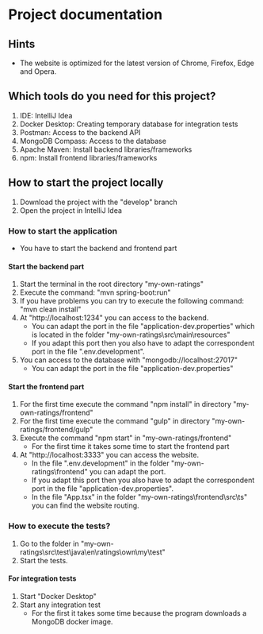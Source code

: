 # Project documentation

## Hints

- The website is optimized for the latest version of Chrome, Firefox, Edge and Opera.

## Which tools do you need for this project?

1. IDE: IntelliJ Idea
2. Docker Desktop: Creating temporary database for integration tests
3. Postman: Access to the backend API
4. MongoDB Compass: Access to the database
5. Apache Maven: Install backend libraries/frameworks
6. npm: Install frontend libraries/frameworks

## How to start the project locally

1. Download the project with the "develop" branch
2. Open the project in IntelliJ Idea

### How to start the application

- You have to start the backend and frontend part

#### Start the backend part

1. Start the terminal in the root directory "my-own-ratings"
2. Execute the command: "mvn spring-boot:run"
3. If you have problems you can try to execute the following command: "mvn clean install"
4. At "http://localhost:1234" you can access to the backend.
   - You can adapt the port in the file "application-dev.properties" which is located in the folder 
   "my-own-ratings\src\main\resources"
   - If you adapt this port then you also have to adapt the correspondent port in the file ".env.development".
5. You can access to the database with "mongodb://localhost:27017"
   - You can adapt the port in the file "application-dev.properties"

#### Start the frontend part

1. For the first time execute the command "npm install" in directory "my-own-ratings/frontend"
2. For the first time execute the command "gulp" in directory "my-own-ratings/frontend/gulp"
3. Execute the command "npm start" in "my-own-ratings/frontend"
   - For the first time it takes some time to start the frontend part
4. At "http://localhost:3333" you can access the website.
   - In the file ".env.development" in the folder "my-own-ratings\frontend" you can adapt the port.
   - If you adapt this port then you also have to adapt the correspondent port in the file "application-dev.properties".
   - In the file "App.tsx" in the folder "my-own-ratings\frontend\src\ts" you can find the website routing.

### How to execute the tests?

1. Go to the folder in "my-own-ratings\src\test\java\en\ratings\own\my\test"
2. Start the tests.

#### For integration tests

1. Start "Docker Desktop"
2. Start any integration test
   - For the first it takes some time because the program downloads a MongoDB docker image.

